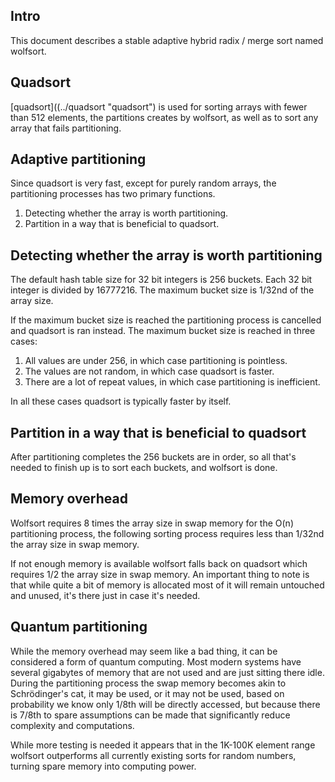 Intro
-----

This document describes a stable adaptive hybrid radix / merge sort named wolfsort.

Quadsort
--------
[quadsort]((../quadsort "quadsort") is used for sorting arrays with fewer than 512
elements, the partitions creates by wolfsort, as well as to sort any array that
fails partitioning.

Adaptive partitioning
---------------------
Since quadsort is very fast, except for purely random arrays, the partitioning processes
has two primary functions.

1. Detecting whether the array is worth partitioning.
2. Partition in a way that is beneficial to quadsort.

Detecting whether the array is worth partitioning
-------------------------------------------------

The default hash table size for 32 bit integers is 256 buckets. Each 32 bit integer is
divided by 16777216. The maximum bucket size is 1/32nd of the array size.

If the maximum bucket size is reached the partitioning process is cancelled and quadsort
is ran instead. The maximum bucket size is reached in three cases: 

1. All values are under 256, in which case partitioning is pointless.
2. The values are not random, in which case quadsort is faster.
3. There are a lot of repeat values, in which case partitioning is inefficient.

In all these cases quadsort is typically faster by itself.

Partition in a way that is beneficial to quadsort
-------------------------------------------------
After partitioning completes the 256 buckets are in order, so all that's needed to finish up is to sort each buckets, and wolfsort is done.

Memory overhead
---------------
Wolfsort requires 8 times the array size in swap memory for the O(n) partitioning process, the following sorting process requires less than 1/32nd the array size in swap memory.

If not enough memory is available wolfsort falls back on quadsort which requires 1/2 the array size in swap memory. An important thing to note is that while quite a bit of memory is allocated most of it will remain untouched and unused, it's there just in case it's needed.

Quantum partitioning
--------------------

While the memory overhead may seem like a bad thing, it can be considered a form of quantum computing. Most modern systems have several gigabytes of memory that are not used and are just sitting there idle. During the partitioning process the swap memory becomes akin to Schrödinger's cat, it may be used, or it may not be used, based on probability we know only 1/8th will be directly accessed, but because there is 7/8th to spare assumptions can be made that significantly reduce complexity and computations.

While more testing is needed it appears that in the 1K-100K element range wolfsort outperforms all currently existing sorts for random numbers, turning spare memory into computing power.
